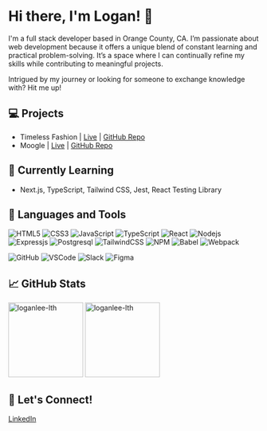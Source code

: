 # Hi there, I'm Logan! 👋
I'm a full stack developer based in Orange County, CA. I’m passionate about web development because it offers a unique blend of constant learning and practical problem-solving. It’s a space where I can continually refine my skills while contributing to meaningful projects.

Intrigued by my journey or looking for someone to exchange knowledge with? Hit me up!

## 💻 Projects
- Timeless Fashion | [Live](https://timeless.loganleelth.com) | [GitHub Repo](https://github.com/loganlee-lth/Timeless)
- Moogle | [Live](https://loganlee-lth.github.io/Moogle/) | [GitHub Repo](https://github.com/loganlee-lth/Moogle)

## 🌱 Currently Learning
- Next.js, TypeScript, Tailwind CSS, Jest, React Testing Library

## 🔨 Languages and Tools
![HTML5](https://img.shields.io/badge/HTML5-E34F26?style=for-the-badge&logo=html5&logoColor=white)
![CSS3](https://img.shields.io/badge/CSS3-1572B6?style=for-the-badge&logo=css3&logoColor=white)
![JavaScript](https://img.shields.io/badge/JavaScript-323330?style=for-the-badge&logo=javascript&logoColor=F7DF1E)
![TypeScript](https://img.shields.io/badge/TypeScript-007ACC?style=for-the-badge&logo=typescript&logoColor=white)
![React](https://img.shields.io/badge/React-20232A?style=for-the-badge&logo=react&logoColor=61DAFB)
![Nodejs](https://img.shields.io/badge/Node.js-43853D?style=for-the-badge&logo=node.js&logoColor=white)
![Expressjs](https://img.shields.io/badge/Express.js-404D59?style=for-the-badge)
![Postgresql](https://img.shields.io/badge/PostgreSQL-316192?style=for-the-badge&logo=postgresql&logoColor=white)
![TailwindCSS](https://img.shields.io/badge/Tailwind_CSS-38B2AC?style=for-the-badge&logo=tailwind-css&logoColor=white)
![NPM](https://img.shields.io/badge/NPM-%23000000.svg?style=for-the-badge&logo=npm&logoColor=white) 
![Babel](https://img.shields.io/badge/Babel-F9DC3e?style=for-the-badge&logo=babel&logoColor=black)
![Webpack](https://img.shields.io/badge/webpack-%238DD6F9.svg?style=for-the-badge&logo=webpack&logoColor=black)

![GitHub](https://img.shields.io/badge/GitHub-100000?style=for-the-badge&logo=github&logoColor=white)
![VSCode](https://img.shields.io/badge/Visual_Studio_Code-0078D4?style=for-the-badge&logo=visual%20studio%20code&logoColor=white)
![Slack](https://img.shields.io/badge/Slack-4A154B?style=for-the-badge&logo=slack&logoColor=white)
![Figma](https://img.shields.io/badge/Figma-F24E1E?style=for-the-badge&logo=figma&logoColor=white)


## 📈 GitHub Stats
<p>
  <img src="https://github-readme-stats.vercel.app/api/top-langs/?username=loganlee-lth&layout=compact&theme=dark" height=150 alt="loganlee-lth"/>
  <img src="https://github-readme-stats.vercel.app/api?username=loganlee-lth&hide=stars,contribs&show_icons=true&theme=dark" height=150 alt="loganlee-lth"/>
</p>

## 🤝 Let's Connect!
[LinkedIn](https://www.linkedin.com/in/logan-lee-lth/)
